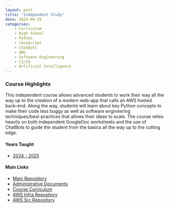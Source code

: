 ```yaml
---
layout: post
title: "Independent Study"
date: 2024-09-29
categories:
    - Curriculum
    - High School
    - Python
    - JavaScript
    - ChatBots
    - AWS
    - Software Engineering
    - CI/CD
    - Artificial Intelligence
---
```


### Course Highlights

This independent course allows advanced students to work their way all the way
up to the creation of a modern web-app that calls an AWS hosted back-end. Along
the way, students will learn about key Python concepts to make their code less
buggy as well as software engineering techniques/best-practices that allows
their ideas to scale. The course relies heavily on both independent GoogleDoc
worksheets and the use of ChatBots to guide the student from the basics all the
way up to the cutting edge.

#### Years Taught

- [2024 - 2025](https://github.com/holycrap872/ucls-independent-study)

#### Main Links

- [Main Repository](https://github.com/holycrap872/ucls-independent-study)
- [Administrative Documents](https://github.com/holycrap872/ucls-ml-ai/tree/mainline/Administration)
- [Course Curriculum](https://github.com/holycrap872/ucls-independent-study)
- [AWS Infra Repository](https://gitlab.com/eric.rizzi/aws-infra-txu.git)
- [AWS Src Repository](https://gitlab.com/eric.rizzi/aws-src-txu.git)
